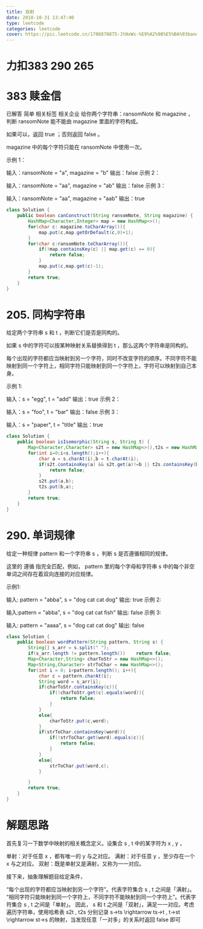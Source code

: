 ```yaml
---
title: 双射
date: 2018-10-31 13:47:40
type: leetcode
categories: leetcode
cover: https://pic.leetcode.cn/1706870875-JtHxWs-%E9%A2%98%E5%BA%93banner.png?x-oss-process=image%2Fformat%2Cwebp
---
```

# 力扣383 290 265 
# 383 赎金信
已解答
简单
相关标签
相关企业
给你两个字符串：ransomNote 和 magazine ，判断 ransomNote 能不能由 magazine 里面的字符构成。

如果可以，返回 true ；否则返回 false 。

magazine 中的每个字符只能在 ransomNote 中使用一次。

 

示例 1：

输入：ransomNote = "a", magazine = "b"
输出：false
示例 2：

输入：ransomNote = "aa", magazine = "ab"
输出：false
示例 3：

输入：ransomNote = "aa", magazine = "aab"
输出：true

```java
class Solution {
    public boolean canConstruct(String ransomNote, String magazine) {
        HashMap<Character,Integer> map = new HashMap<>();
        for(char c: magazine.toCharArray()){
            map.put(c,map.getOrDefault(c,0)+1);
        }
        for(char c:ransomNote.toCharArray()){
            if(!map.containsKey(c) || map.get(c) == 0){
                return false;
            }
            map.put(c,map.get(c)-1);
        }
        return true;
    }
}
```

# 205. 同构字符串
给定两个字符串 s 和 t ，判断它们是否是同构的。

如果 s 中的字符可以按某种映射关系替换得到 t ，那么这两个字符串是同构的。

每个出现的字符都应当映射到另一个字符，同时不改变字符的顺序。不同字符不能映射到同一个字符上，相同字符只能映射到同一个字符上，字符可以映射到自己本身。

 

示例 1:

输入：s = "egg", t = "add"
输出：true
示例 2：

输入：s = "foo", t = "bar"
输出：false
示例 3：

输入：s = "paper", t = "title"
输出：true


```java
class Solution {
    public boolean isIsomorphic(String s, String t) {
        Map<Character,Character> s2t = new HashMap<>(),t2s = new HashMap<>();
        for(int i=0;i<s.length();i++){
            char a = s.charAt(i),b = t.charAt(i);
            if(s2t.containsKey(a) && s2t.get(a)!=b || t2s.containsKey(b) && t2s.get(b)!=a){
                return false;
            }
            s2t.put(a,b);
            t2s.put(b,a);
        }
        return true;
    }
}
```


# 290. 单词规律

给定一种规律 pattern 和一个字符串 s ，判断 s 是否遵循相同的规律。

这里的 遵循 指完全匹配，例如， pattern 里的每个字母和字符串 s 中的每个非空单词之间存在着双向连接的对应规律。

 

示例1:

输入: pattern = "abba", s = "dog cat cat dog"
输出: true
示例 2:

输入:pattern = "abba", s = "dog cat cat fish"
输出: false
示例 3:

输入: pattern = "aaaa", s = "dog cat cat dog"
输出: false

```java
class Solution {
    public boolean wordPattern(String pattern, String s) {
        String[] s_arr = s.split(" ");
        if(s_arr.length != pattern.length())    return false;
        Map<Character,String> charToStr = new HashMap<>();
        Map<String,Character> strToChar = new HashMap<>();
        for(int i = 0; i<pattern.length(); i++){
            char c = pattern.charAt(i);
            String word = s_arr[i];
            if(charToStr.containsKey(c)){
                if(!charToStr.get(c).equals(word)){
                    return false;
                }
            }
            else{
                charToStr.put(c,word);
            }
            if(strToChar.containsKey(word)){
                if(!strToChar.get(word).equals(c)){
                    return false;
                }
            }
            else{
                strToChar.put(word,c);
            }

        }
        return true;
    }
}
```
# 解题思路
首先复习一下数学中映射的相关概念定义。设集合 s , t 中的某字符为 x , y ，

单射：对于任意 x ，都有唯一的 y 与之对应。
满射：对于任意 y ，至少存在一个 x 与之对应。
双射：既是单射又是满射，又称为一一对应。


接下来，抽象理解题目给定条件，

“每个出现的字符都应当映射到另一个字符”。代表字符集合 s , t 之间是「满射」。
“相同字符只能映射到同一个字符上，不同字符不能映射到同一个字符上”。代表字符集合 s , t 之间是「单射」。
因此， s 和 t 之间是「双射」，满足一一对应。考虑遍历字符串，使用哈希表 s2t , t2s 分别记录 s→ts \rightarrow ts→t , t→st \rightarrow st→s 的映射，当发现任意「一对多」的关系时返回 false 即可